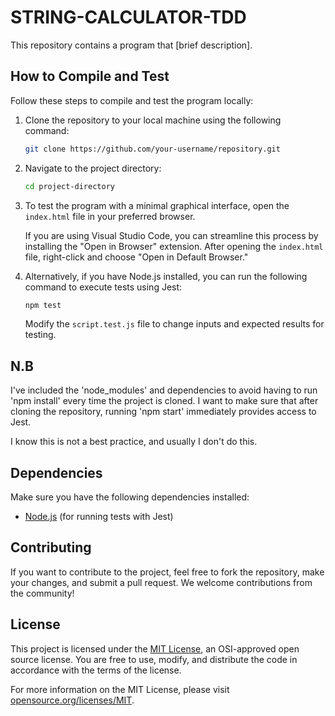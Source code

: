 # STRING-CALCULATOR-TDD

This repository contains a program that [brief description].

## How to Compile and Test

Follow these steps to compile and test the program locally:

1. Clone the repository to your local machine using the following command:

    ```bash
    git clone https://github.com/your-username/repository.git
    ```

2. Navigate to the project directory:

    ```bash
    cd project-directory
    ```

3. To test the program with a minimal graphical interface, open the `index.html` file in your preferred browser.

   If you are using Visual Studio Code, you can streamline this process by installing the "Open in Browser" extension. After opening the `index.html` file, right-click and choose "Open in Default Browser."

4. Alternatively, if you have Node.js installed, you can run the following command to execute tests using Jest:

    ```bash
    npm test
    ```

    Modify the `script.test.js` file to change inputs and expected results for testing.
   
## N.B

I've included the 'node_modules' and dependencies to avoid having to run 'npm install' every time the project is cloned. I want to make sure that after cloning the repository, running 'npm start' immediately provides access to Jest.

I know this is not a best practice, and usually I don't do this.

## Dependencies

Make sure you have the following dependencies installed:

- [Node.js](https://nodejs.org/) (for running tests with Jest)

## Contributing

If you want to contribute to the project, feel free to fork the repository, make your changes, and submit a pull request. We welcome contributions from the community!

## License

This project is licensed under the [MIT License](LICENSE.md), an OSI-approved open source license. You are free to use, modify, and distribute the code in accordance with the terms of the license.

For more information on the MIT License, please visit [opensource.org/licenses/MIT](https://opensource.org/licenses/MIT).


